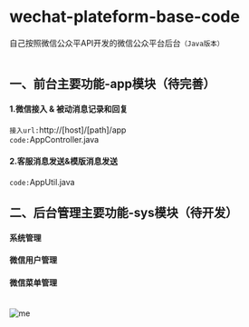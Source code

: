 wechat-plateform-base-code
===
自己按照微信公众平API开发的微信公众平台后台`（Java版本）`<br><br>
## 一、前台主要功能-app模块（待完善）
#### 1.微信接入 & 被动消息记录和回复
`接入url:`http://[host]/[path]/app
<br>
`code:`AppController.java
#### 2.客服消息发送&模版消息发送
`code:`AppUtil.java
<br>
## 二、后台管理主要功能-sys模块（待开发）
#### 系统管理
#### 微信用户管理
#### 微信菜单管理<br><br>
![me](https://avatars2.githubusercontent.com/u/6849536?v=3&s=64 "me")
